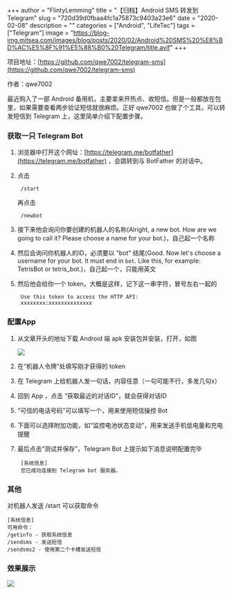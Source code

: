 +++
author = "FlintyLemming"
title = "【归档】Android SMS 转发到 Telegram"
slug = "720d39d0fbaa4fc1a75873c9403a23e6"
date = "2020-02-08"
description = ""
categories = ["Android", "LifeTec"]
tags = ["Telegram"]
image = "https://blog-img.mitsea.com/images/blog/posts/2020/02/Android%20SMS%20%E8%BD%AC%E5%8F%91%E5%88%B0%20Telegram/title.avif"
+++

项目地址：[https://github.com/qwe7002/telegram-sms](https://github.com/qwe7002/telegram-sms)

作者：qwe7002

最近购入了一部 Android 备用机，主要拿来开热点、收短信。但是一般都放在包里，如果需要查看两步验证短信就很麻烦。正好 qwe7002 也做了个工具，可以转发短信到 Telegram 上，这里简单介绍下配置步骤。

### 获取一只 Telegram Bot

1. 浏览器中打开这个网址：[https://telegram.me/botfather](https://telegram.me/botfather) ，会跳转到与 BotFather 的对话中。
2. 点击

        /start

    再点击

        /newbot

3. 接下来他会询问你要创建的机器人的名称(Alright, a new bot. How are we going to call it? Please choose a name for your bot.)，自己起一个名称
4. 然后会询问你机器人的ID，必须要以 "bot" 结尾(Good. Now let's choose a username for your bot. It must end in `bot`. Like this, for example: TetrisBot or tetris_bot.)，自己起一个，只能用英文
5. 然后他会给你一个 token，大概是这样，记下这一串字符，冒号左右一起的

        Use this token to access the HTTP API:
        xxxxxxxx:xxxxxxxxxxxxxx

### 配置App

1. 从文章开头的地址下载 Android 端 apk 安装包并安装，打开，如图

    ![](https://blog-img.mitsea.com/images/blog/posts/2020/02/Android%20SMS%20%E8%BD%AC%E5%8F%91%E5%88%B0%20Telegram/1.avif)

2. 在“机器人令牌”处填写刚才获得的 token
3. 在 Telegram 上给机器人发一句话，内容任意（一句可能不行，多发几句x）
4. 回到 App ，点击 “获取最近的对话ID”，就会获得对话ID
5. “可信的电话号码”可以填写一个，用来使用短信操控 Bot
6. 下面可以选择附加功能，如“监控电池状态变动”，用来发送手机低电量和充电提醒
7. 最后点击“测试并保存”，Telegram Bot 上提示如下消息说明配置完毕

        [系统信息]
        您已成功连接到 Telegram bot 服务器。

### 其他

对机器人发送 /start 可以获取命令

    [系统信息]
    可用命令：
    /getinfo - 获取系统信息
    /sendsms - 发送短信
    /sendsms2 - 使用第二个卡槽发送短信

### 效果展示

![](https://blog-img.mitsea.com/images/blog/posts/2020/02/Android%20SMS%20%E8%BD%AC%E5%8F%91%E5%88%B0%20Telegram/2.avif)
